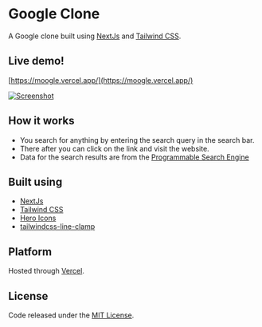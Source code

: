 # Google Clone
A Google clone built using [NextJs](https://nextjs.org/) and [Tailwind CSS](https://tailwindcss.com/).

## Live demo!

[https://moogle.vercel.app/](https://moogle.vercel.app/)

[![Screenshot](https://user-images.githubusercontent.com/74147463/138558412-e8b7fa8b-0577-40bf-8d04-d6e6cc4a4b31.png)](https://moogle.vercel.app)

## How it works
- You search for anything by entering the search query in the search bar.
- There after you can click on the link and visit the website.
- Data for the search results are from the [Programmable Search Engine](https://developers.google.com/custom-search/v1/overview)

## Built using
- [NextJs](https://nextjs.org/)
- [Tailwind CSS](https://tailwindcss.com/)
- [Hero Icons](https://heroicons.com/)
- [tailwindcss-line-clamp](https://github.com/tailwindlabs/tailwindcss-line-clamp)

## Platform
Hosted through [Vercel](https://vercel.com/).

## License
Code released under the [MIT License](https://github.com/VanshajPoonia/moogle).
